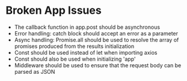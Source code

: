 # Broken App Issues

- The callback function in app.post should be asynchronous
- Error handling: catch block should accept an error as a parameter
- Async handling: Promise.all should be used to resolve the array of promises produced from the results initialization
- Const should be used instead of let when importing axios
- Const should also be used when initializing 'app'
- Middleware should be used to ensure that the request body can be parsed as JSON